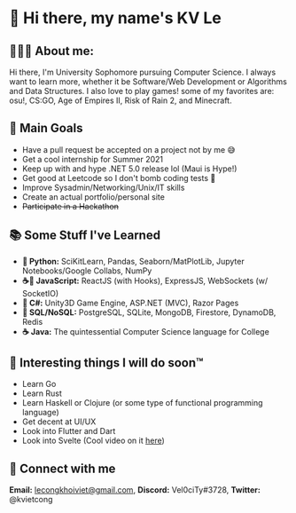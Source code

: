 # 👋 Hi there, my name's KV Le

## 👨🏻‍💻 About me:

Hi there, I'm University Sophomore pursuing Computer Science.
I always want to learn more, whether it be Software/Web Development or
Algorithms and Data Structures. I also love to play games! some of
my favorites are: osu!, CS:GO, Age of Empires II, Risk of Rain 2, and
Minecraft.

## 🥇 Main Goals

- Have a pull request be accepted on a project not by me 😅
- Get a cool internship for Summer 2021
- Keep up with and hype .NET 5.0 release lol (Maui is Hype!)
- Get good at Leetcode so I don't bomb coding tests 🤔
- Improve Sysadmin/Networking/Unix/IT skills
- Create an actual portfolio/personal site
- ~~Participate in a Hackathon~~

## 📚 Some Stuff I've Learned

- **🐍 Python:** SciKitLearn, Pandas, Seaborn/MatPlotLib,
Jupyter Notebooks/Google Collabs, NumPy
- **☕📜 JavaScript:** ReactJS (with Hooks), ExpressJS, WebSockets (w/ SocketIO)
- **🎼 C#:** Unity3D Game Engine, ASP.NET (MVC), Razor Pages
- **💾 SQL/NoSQL:** PostgreSQL, SQLite, MongoDB, Firestore, DynamoDB,
Redis
- **☕ Java:** The quintessential Computer Science language for College

## 📅 Interesting things I will do soon:tm:

- Learn Go
- Learn Rust
- Learn Haskell or Clojure (or some type of functional programming language)
- Get decent at UI/UX
- Look into Flutter and Dart
- Look into Svelte (Cool video on it [here](https://youtu.be/AdNJ3fydeao))

## 🔌 Connect with me
**Email:** lecongkhoiviet@gmail.com, **Discord:** Vel0ciTy#3728,
**Twitter:** @kvietcong
